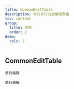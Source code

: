 ```yaml
---
title: CommonEditTable
description: 单行多行动态编辑表格
toc: content
group:
  title: 表格
  order: 2
demo:
  cols: 2
---
```


## CommonEditTable

<code src='./demo/demo1/index.tsx'>多行编辑</code>

<code src='./demo/demo2/index.tsx'>单行编辑</code>
